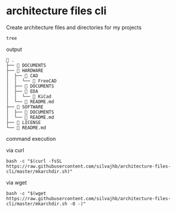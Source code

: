 # architecture files cli

Create architecture files and directories for my projects

```shell
tree
```
output
```
📂 .
├── 📂 DOCUMENTS
├── 📂 HARDWARE
│  ├── 📂 CAD
│  │  └── 📂 FreeCAD
│  ├── 📂 DOCUMENTS
│  ├── 📂 EDA
│  │  └── 📂 KiCad
│  └── 📃 README.md
├── 📂 SOFTWARE
│  ├── 📂 DOCUMENTS
│  └── 📃 README.md
├── 📃 LICENSE
└── 📃 README.md
```
command execution

via curl
```shell
bash -c "$(curl -fsSL https://raw.githubusercontent.com/silvajhb/architecture-files-cli/master/mkarchdir.sh)"
```

via wget
```shell
bash -c "$(wget https://raw.githubusercontent.com/silvajhb/architecture-files-cli/master/mkarchdir.sh -O -)"
```
